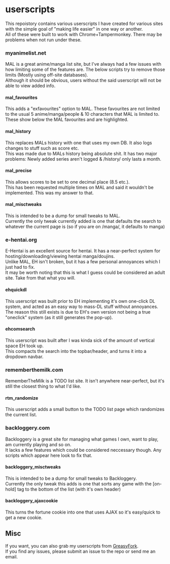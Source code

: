# userscripts
This repoistory contains various userscripts I have created for various sites with the simple goal of "making life easier" in one way or another.  
All of these were built to work with Chrome+Tampermonkey. There may be problems when not run under these.

### myanimelist.net
MAL is a great anime/manga list site, but I've always had a few issues with how limiting some of the features are. The below scripts try to remove those limits (Mostly using off-site databases).  
Although it should be obvious, users without the said userscript will not be able to view added info.

#### mal_favourites
This adds a "exfavourites" option to MAL. These favourites are not limited to the usual 5 anime/manga/people & 10 characters that MAL is limited to.  
These show below the MAL favourites and are highlighted.

#### mal_history
This replaces MALs history with one that uses my own DB. It also logs changes to stuff such as score etc.  
This was made due to MALs history being absolute shit. It has two major problems: Newly added series aren't logged & /history/ only lasts a month.

#### mal_precise
This allows scores to be set to one decimal place (8.5 etc.).   
This has been requested multiple times on MAL and said it wouldn't be implemented. This was my answer to that.

#### mal_misctweaks
This is intended to be a dump for small tweaks to MAL.   
Currently the only tweak currently added is one that defaults the search to whatever the current page is (so if you are on /manga/, it defaults to manga)

### e-hentai.org
E-Hentai is an excellent source for hentai. It has a near-perfect system for hosting/downloading/viewing hentai manga/doujins.  
Unlike MAL, EH isn't broken, but it has a few personal annoyances which I just had to fix.  
It may be worth noting that this is what I guess could be considered an adult site. Take from that what you will.

#### ehquickdl
This userscript was built prior to EH implementing it's own one-click DL system, and acted as an easy way to mass-DL stuff without annoyances.    
The reason this still exists is due to EH's own version not being a true "oneclick" system (as it still generates the pop-up). 

#### ehcomsearch
This userscript was built after I was kinda sick of the amount of vertical space EH took up.    
This compacts the search into the topbar/header, and turns it into a dropdown navbar.

### rememberthemilk.com
RememberTheMilk is a TODO list site. It isn't anywhere near-perfect, but it's still the closest thing to what I'd like.

#### rtm_randomize
This userscript adds a small button to the TODO list page which randomizes the current list.

### backloggery.com
Backloggery is a great site for managing what games I own, want to play, am currently playing and so on.    
It lacks a few features which could be considered neccessary though. Any scripts which appear here look to fix that.

#### backloggery_misctweaks
This is intended to be a dump for small tweaks to Backloggery.   
Currently the only tweak this adds is one that sorts any game with the [on-hold] tag to the bottom of the list (with it's own header)

#### backloggery_ajaxcookie
This turns the fortune cookie into one that uses AJAX so it's easy/quick to get a new cookie.

## Misc
If you want, you can also grab my userscripts from [GreasyFork](https://greasyfork.org/users/2392-daku).  
If you find any issues, please submit an issue to the repo or send me an email.
